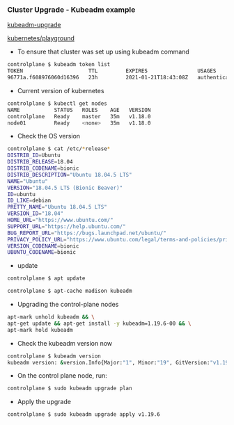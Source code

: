 ### Cluster Upgrade - Kubeadm example
[kubeadm-upgrade](https://kubernetes.io/docs/tasks/administer-cluster/kubeadm/kubeadm-upgrade/)

[kubernetes/playground](https://www.katacoda.com/courses/kubernetes/playground)

- To ensure that cluster was set up using kubeadm command
```bash
controlplane $ kubeadm token list
TOKEN                     TTL         EXPIRES                USAGES                   DESCRIPTION                EXTRA GROUPS
96771a.f608976060d16396   23h         2021-01-21T18:43:08Z   authentication,signing   The default bootstrap token generated by 'kubeadm init'.   system:bootstrappers:kubeadm:default-node-token
```

- Current version of kubernetes
```bash
controlplane $ kubectl get nodes
NAME           STATUS   ROLES    AGE   VERSION
controlplane   Ready    master   35m   v1.18.0
node01         Ready    <none>   35m   v1.18.0
```

- Check the OS version
```bash
controlplane $ cat /etc/*release*
DISTRIB_ID=Ubuntu
DISTRIB_RELEASE=18.04
DISTRIB_CODENAME=bionic
DISTRIB_DESCRIPTION="Ubuntu 18.04.5 LTS"
NAME="Ubuntu"
VERSION="18.04.5 LTS (Bionic Beaver)"
ID=ubuntu
ID_LIKE=debian
PRETTY_NAME="Ubuntu 18.04.5 LTS"
VERSION_ID="18.04"
HOME_URL="https://www.ubuntu.com/"
SUPPORT_URL="https://help.ubuntu.com/"
BUG_REPORT_URL="https://bugs.launchpad.net/ubuntu/"
PRIVACY_POLICY_URL="https://www.ubuntu.com/legal/terms-and-policies/privacy-policy"
VERSION_CODENAME=bionic
UBUNTU_CODENAME=bionic
```

- update
```bash
controlplane $ apt update

controlplane $ apt-cache madison kubeadm
```

- Upgrading the control-plane nodes
```bash
apt-mark unhold kubeadm && \
apt-get update && apt-get install -y kubeadm=1.19.6-00 && \
apt-mark hold kubeadm
```

- Check the kubeadm version now
```bash
controlplane $ kubeadm version
kubeadm version: &version.Info{Major:"1", Minor:"19", GitVersion:"v1.19.6", GitCommit:"fbf646b339dc52336b55d8ec85c181981b86331a", GitTreeState:"clean", BuildDate:"2020-12-18T12:07:25Z", GoVersion:"go1.15.5", Compiler:"gc", Platform:"linux/amd64"}
```

- On the control plane node, run:
```bash
controlplane $ sudo kubeadm upgrade plan
```

- Apply the upgrade
```bash
controlplane $ sudo kubeadm upgrade apply v1.19.6
```